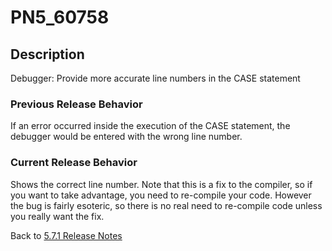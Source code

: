 # PN5_60758

<PageHeader />

## Description

Debugger: Provide more accurate line numbers in the CASE statement

### Previous Release Behavior

If an error occurred inside the execution of the CASE statement, the debugger would be entered with the wrong line number.

### Current Release Behavior

Shows the correct line number. Note that this is a fix to the compiler, so if you want to take advantage, you need to re-compile your code. However the bug is fairly esoteric, so there is no real need to re-compile code unless you really want the fix.

Back to [5.7.1 Release Notes](./../README.md)

  
<PageFooter />
